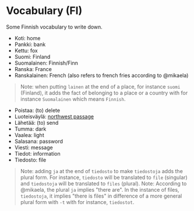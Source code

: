 # Vocabulary (FI)

Some Finnish vocabulary to write down.

 - Koti: home
 - Pankki: bank
 - Kettu: fox
 - Suomi: Finland
 - Suomalainen: Finnish/Finn
 - Ranska: France
 - Ranskalainen: French (also refers to french fries according to @mikaela)

> Note: when putting `lainen` at the end of a place, for instance `suomi` (Finland), it adds the fact of belonging to a place or a country with for instance `Suomalainen` which means `Finnish`.

 - Poistaa: (to) delete
 - Luoteisväylä: [northwest passage](https://fi.wikipedia.org/wiki/Luoteisv%C3%A4yl%C3%A4)
 - Lähetää: (to) send
 - Tumma: dark
 - Vaalea: light
 - Salasana: password
 - Viesti: message
 - Tiedot: information
 - Tiedosto: file

> Note: adding `ja` at the end of `tiedosto` to make `tiedostoja` adds the plural form. For instance, `tiedosto` will be translated to `file` (singular) and `tiedostoja` will be translated to `files` (plural).
> Note: According to @mikaela, the plural `ja` implies "there are". In the instance of files, `tiedostoja`, it implies "there is files" in difference of a more general plural form with `-t` with for instance, `tiedostot`.

